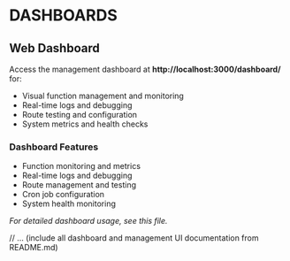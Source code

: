 # DASHBOARDS

## Web Dashboard

Access the management dashboard at **http://localhost:3000/dashboard/** for:
- Visual function management and monitoring
- Real-time logs and debugging
- Route testing and configuration
- System metrics and health checks

### Dashboard Features
- Function monitoring and metrics
- Real-time logs and debugging
- Route management and testing
- Cron job configuration
- System health monitoring

*For detailed dashboard usage, see this file.*

// ... (include all dashboard and management UI documentation from README.md) 